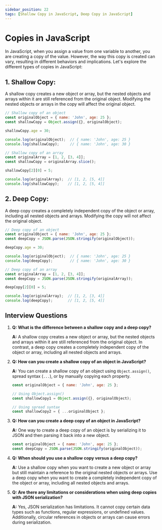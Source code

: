 ```yaml
---
sidebar_position: 22
tags: [Shallow Copy in JavaScript, Deep Copy in JavaScript]
---
```


# Copies in JavaScript

In JavaScript, when you assign a value from one variable to another, you are creating a copy of the value. However, the way this copy is created can vary, resulting in different behaviors and implications. Let's explore the different types of copies in JavaScript:

## 1. Shallow Copy: 
A shallow copy creates a new object or array, but the nested objects and arrays within it are still referenced from the original object. Modifying the nested objects or arrays in the copy will affect the original object.

```javascript
// Shallow copy of an object
const originalObject = { name: 'John', age: 25 };
const shallowCopy = Object.assign({}, originalObject);

shallowCopy.age = 30;

console.log(originalObject);  // { name: 'John', age: 25 }
console.log(shallowCopy);     // { name: 'John', age: 30 }

// Shallow copy of an array
const originalArray = [1, 2, [3, 4]];
const shallowCopy = originalArray.slice();

shallowCopy[2][0] = 5;

console.log(originalArray);  // [1, 2, [5, 4]]
console.log(shallowCopy);    // [1, 2, [5, 4]]
```

## 2. Deep Copy: 
A deep copy creates a completely independent copy of the object or array, including all nested objects and arrays. Modifying the copy will not affect the original object.

```javascript
// Deep copy of an object
const originalObject = { name: 'John', age: 25 };
const deepCopy = JSON.parse(JSON.stringify(originalObject));

deepCopy.age = 30;

console.log(originalObject);  // { name: 'John', age: 25 }
console.log(deepCopy);        // { name: 'John', age: 30 }

// Deep copy of an array
const originalArray = [1, 2, [3, 4]];
const deepCopy = JSON.parse(JSON.stringify(originalArray));

deepCopy[2][0] = 5;

console.log(originalArray);  // [1, 2, [3, 4]]
console.log(deepCopy);       // [1, 2, [5, 4]]
```

## Interview Questions

1. **Q: What is the difference between a shallow copy and a deep copy?**
   
   **A:** A shallow copy creates a new object or array, but the nested objects and arrays within it are still referenced from the original object. In contrast, a deep copy creates a completely independent copy of the object or array, including all nested objects and arrays.

2. **Q: How can you create a shallow copy of an object in JavaScript?**
   
   **A:** You can create a shallow copy of an object using `Object.assign()`, spread syntax (`...`), or by manually copying each property.

   ```javascript
   const originalObject = { name: 'John', age: 25 };

   // Using Object.assign()
   const shallowCopy1 = Object.assign({}, originalObject);

   // Using spread syntax
   const shallowCopy2 = { ...originalObject };
   ```

3. **Q: How can you create a deep copy of an object in JavaScript?**
   
   **A:** One way to create a deep copy of an object is by serializing it to JSON and then parsing it back into a new object.

   ```javascript
   const originalObject = { name: 'John', age: 25 };
   const deepCopy = JSON.parse(JSON.stringify(originalObject));
   ```

4. **Q: When should you use a shallow copy versus a deep copy?**
   
   **A:** Use a shallow copy when you want to create a new object or array but still maintain a reference to the original nested objects or arrays. Use a deep copy when you want to create a completely independent copy of the object or array, including all nested objects and arrays.

5. **Q: Are there any limitations or considerations when using deep copies with JSON serialization?**
   
   **A:** Yes, JSON serialization has limitations. It cannot copy certain data types such as functions, regular expressions, or undefined values. Additionally, circular references in objects or arrays can cause errors during serialization.

